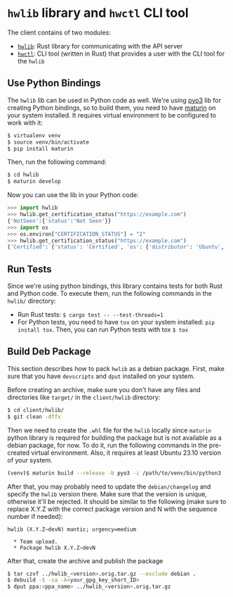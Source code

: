 
# `hwlib` library and `hwctl` CLI tool

The client contains of two modules:

* [`hwlib`](./hwlib): Rust library for communicating with the API server
* [`hwctl`](./hwctl): CLI tool (written in Rust) that provides a user with the CLI tool for the `hwlib`


## Use Python Bindings

The `hwlib` lib can be used in Python code as well. We're using [pyo3](https://github.com/PyO3/pyo3) lib for creating Python bindings, so to build them, you need to have [maturin](https://github.com/PyO3/maturin) on your system installed. It requires virtual environment to be configured to work with it:

```bash
$ virtualenv venv
$ source venv/bin/activate
$ pip install maturin
```

Then, run the following command:

```bash
$ cd hwlib
$ maturin develop
```

Now you can use the lib in your Python code:

```python
>>> import hwlib
>>> hwlib.get_certification_status("https://example.com")
{'NotSeen':{'status':'Not Seen'}}
>>> import os
>>> os.environ["CERTIFICATION_STATUS"] = "2"
>>> hwlib.get_certification_status("https://example.com")
{'Certified': {'status': 'Certified', 'os': {'distributor': 'Ubuntu', 'description': 'Ubuntu 20.04.1 LTS', 'version': '20.04', 'codename': 'focal', 'kernel': {'name': 'Linux', 'version': '5.4.0-42-generic', 'signature': 'Sample Signature'}, 'loaded_modules': ['module1', 'module2']}, 'bios': {'firmware_revision': '1.0', 'release_date': '2020-01-01', 'revision': 'rev1', 'vendor': 'BIOSVendor', 'version': 'v1.0'}}}
```


## Run Tests

Since we're using python bindings, this library contains tests for both Rust and Python code. To execute them, run the following commands in the `hwlib/` directory:

* Run Rust tests: `$ cargo test -- --test-threads=1`
* For Python tests, you need to have `tox` on your system installed: `pip install tox`. Then, you can run Python tests with tox `$ tox`


## Build Deb Package

This section describes how to pack `hwlib` as a debian package. First, make sure that you have `devscripts` and `dput` installed on your system.

Before creating an archive, make sure you don't have any files and directories like `target/` in the `client/hwlib` directory:

```bash
$ cd client/hwlib/
$ git clean -dffx
``` 

Then we need to create the `.whl` file for the `hwlib` locally since `maturin` python library is required for building the package but is not available as a debian package, for now. To do it, run the following commands in the pre-created virtual environment. Also, it requires at least Ubuntu 23.10 version of your system.

```bash
(venv)$ maturin build --release -b pyo3 -i /path/to/venv/bin/python3
```

After that, you may probably need to update the `debian/changelog` and specify the `hwlib` version there. Make sure that the version is unique, otherwise it'll be rejected. It should be similar to the following (make sure to replace X.Y.Z with the correct package version and N with the sequence number if needed):

```
hwlib (X.Y.Z~devN) mantic; urgency=medium

  * Team upload.
  * Package hwlib X.Y.Z~devN
```

After that, create the archive and publish the package

```bash
$ tar czvf ../hwlib_<version>.orig.tar.gz --exclude debian .
$ debuild -S -sa -k<your_gpg_key_short_ID>
$ dput ppa:<ppa_name> ../hwlib_<version>.orig.tar.gz
```
